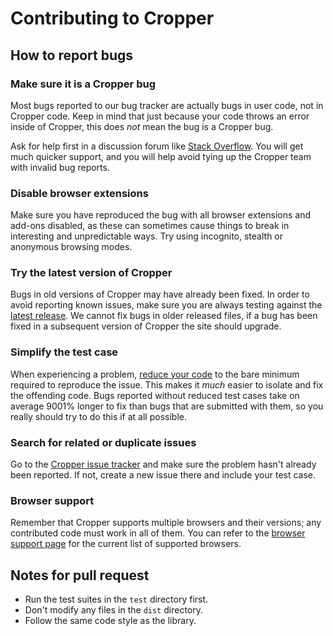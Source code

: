 # Contributing to Cropper


## How to report bugs


### Make sure it is a Cropper bug

Most bugs reported to our bug tracker are actually bugs in user code, not in Cropper code. Keep in mind that just because your code throws an error inside of Cropper, this does *not* mean the bug is a Cropper bug.

Ask for help first in a discussion forum like [Stack Overflow](http://stackoverflow.com/). You will get much quicker support, and you will help avoid tying up the Cropper team with invalid bug reports.


### Disable browser extensions

Make sure you have reproduced the bug with all browser extensions and add-ons disabled, as these can sometimes cause things to break in interesting and unpredictable ways. Try using incognito, stealth or anonymous browsing modes.


### Try the latest version of Cropper

Bugs in old versions of Cropper may have already been fixed. In order to avoid reporting known issues, make sure you are always testing against the [latest release](https://github.com/fengyuanchen/cropperjs/releases/latest). We cannot fix bugs in older released files, if a bug has been fixed in a subsequent version of Cropper the site should upgrade.


### Simplify the test case

When experiencing a problem, [reduce your code](http://webkit.org/quality/reduction.html) to the bare minimum required to reproduce the issue. This makes it *much* easier to isolate and fix the offending code. Bugs reported without reduced test cases take on average 9001% longer to fix than bugs that are submitted with them, so you really should try to do this if at all possible.


### Search for related or duplicate issues

Go to the [Cropper issue tracker](https://github.com/fengyuanchen/cropperjs/issues) and make sure the problem hasn't already been reported. If not, create a new issue there and include your test case.


### Browser support

Remember that Cropper supports multiple browsers and their versions; any contributed code must work in all of them. You can refer to the [browser support page](README.md#browser-support) for the current list of supported browsers.


## Notes for pull request

- Run the test suites in the `test` directory first.
- Don't modify any files in the `dist` directory.
- Follow the same code style as the library.
